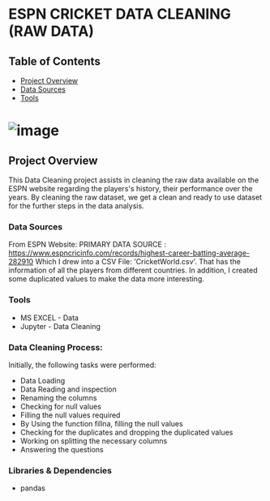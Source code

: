 # ESPN CRICKET DATA CLEANING (RAW DATA)
## Table of Contents
- [Project Overview](#project-overview)
- [Data Sources](#data-sources)
- [Tools](#tools)

# ![image](https://github.com/ayeshabin-nikhath/Data-Analyst-Python-Projects/assets/169986364/4aaf3202-321f-408d-ae07-2acbed87f67e)
  
## Project Overview

This Data Cleaning  project assists in cleaning the raw data available on the ESPN website regarding the players's history, their performance over the years. By cleaning the raw dataset, we get a clean and ready to use dataset for the further steps in the data analysis.

### Data Sources
From ESPN Website: PRIMARY DATA SOURCE : https://www.espncricinfo.com/records/highest-career-batting-average-282910
Which I drew into a CSV File: 'CricketWorld.csv'. That has the information of all the players from different countries.
In addition, I created some duplicated values to make the data more interesting.

### Tools
- MS EXCEL - Data 
- Jupyter - Data Cleaning

### Data Cleaning Process:
Initially, the following tasks were performed:
- Data Loading
- Data Reading and inspection
- Renaming the columns
- Checking for null values
- Filling the null values required
- By Using the function fillna, filling the null values
- Checking for the duplicates and dropping the duplicated values
- Working on splitting the necessary columns
- Answering the questions

### Libraries & Dependencies
- pandas

